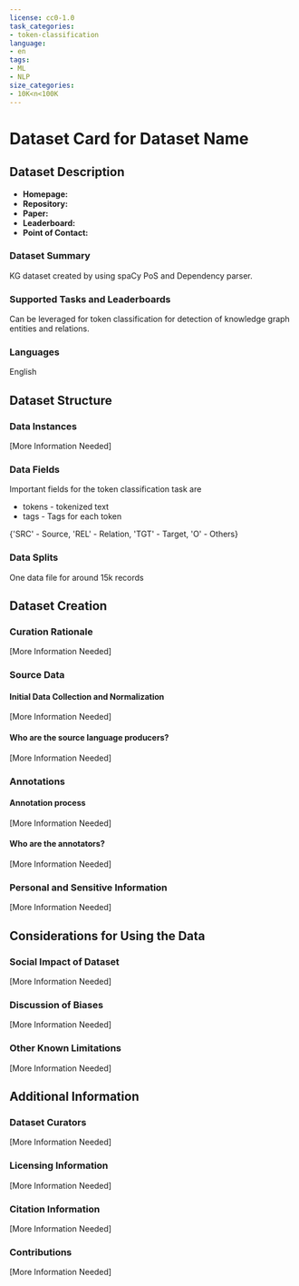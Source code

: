 ```yaml
---
license: cc0-1.0
task_categories:
- token-classification
language:
- en
tags:
- ML
- NLP
size_categories:
- 10K<n<100K
---
```

# Dataset Card for Dataset Name

## Dataset Description

- **Homepage:** 
- **Repository:** 
- **Paper:** 
- **Leaderboard:** 
- **Point of Contact:** 

### Dataset Summary

KG dataset created by using spaCy PoS and Dependency parser. 

### Supported Tasks and Leaderboards

Can be leveraged for token classification for detection of knowledge graph entities and relations.

### Languages

English

## Dataset Structure

### Data Instances

[More Information Needed]

### Data Fields

Important fields for the token classification task are

* tokens - tokenized text
* tags - Tags for each token

{'SRC' - Source, 'REL' - Relation, 'TGT' - Target, 'O' - Others}

### Data Splits

One data file for around 15k records

## Dataset Creation

### Curation Rationale

[More Information Needed]

### Source Data

#### Initial Data Collection and Normalization

[More Information Needed]

#### Who are the source language producers?

[More Information Needed]

### Annotations

#### Annotation process

[More Information Needed]

#### Who are the annotators?

[More Information Needed]

### Personal and Sensitive Information

[More Information Needed]

## Considerations for Using the Data

### Social Impact of Dataset

[More Information Needed]

### Discussion of Biases

[More Information Needed]

### Other Known Limitations

[More Information Needed]

## Additional Information

### Dataset Curators

[More Information Needed]

### Licensing Information

[More Information Needed]

### Citation Information

[More Information Needed]

### Contributions

[More Information Needed]